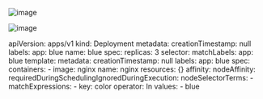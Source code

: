 ![image](https://github.com/Khushang49/90DaysofKubernetes/assets/95266353/7f2ff1bf-ac1c-496d-a5d1-1cea4c1fc9bc)

![image](https://github.com/Khushang49/90DaysofKubernetes/assets/95266353/2dfb1226-2b23-43a8-85b6-48c4d86610be)


apiVersion: apps/v1
kind: Deployment
metadata:
  creationTimestamp: null
  labels:
    app: blue
  name: blue
spec:
  replicas: 3
  selector:
    matchLabels:
      app: blue
  template:
    metadata:
      creationTimestamp: null
      labels:
        app: blue
    spec:
      containers:
      - image: nginx
        name: nginx
        resources: {}
      affinity:
        nodeAffinity:
          requiredDuringSchedulingIgnoredDuringExecution:
            nodeSelectorTerms:
            - matchExpressions:
              - key: color
                operator: In
                values:
                - blue  
